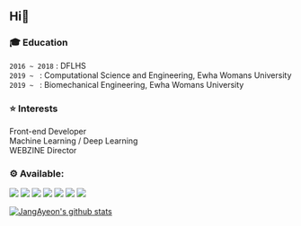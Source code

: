 <H2>Hi👋</h2>
<h3>🎓 Education</h3>

`2016 ~ 2018` : DFLHS<br>
`2019 ~ ` : Computational Science and Engineering, Ewha Womans University<br>
`2019 ~ ` : Biomechanical Engineering, Ewha Womans University</h5>

<h3>⭐ Interests</h3>
Front-end Developer<br>
Machine Learning / Deep Learning<br>
WEBZINE Director<br>



 <h3> ⚙️ Available:  </h3>
 <img src="https://img.shields.io/badge/Java-007396?style=round-square&logo=Java&logoColor=white"/> 

 <img src="https://img.shields.io/badge/C-A8B9CC?style=round-square&logo=C&logoColor=white"/> 
 
 <img src="https://img.shields.io/badge/C++-00599C?style=round-square&logo=C%2B%2B&logoColor=white"/> 
 <img src="https://img.shields.io/badge/Python-3766AB?style=round-square&logo=Python&logoColor=white"/>  
 <img src="https://img.shields.io/badge/HTML-E34F26?style=round-square&logo=Html5&logoColor=white"/> 
 <img src="https://img.shields.io/badge/CSS-1572B6?style=round-square&logo=Css3&logoColor=white"/>
 <img src="https://img.shields.io/badge/Javascript-F7DF12?style=round-square&logo=Javascript&logoColor=white"/> 
 
 
 
 [![JangAyeon's github stats](https://github-readme-stats.vercel.app/api?username=JangAyeon)](https://github.com/JangAyeon/github-readme-stats)
